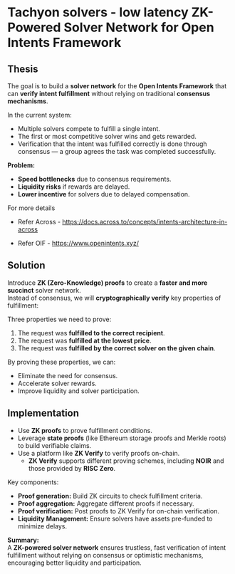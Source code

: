 # Tachyon solvers - low latency ZK-Powered Solver Network for Open Intents Framework

## Thesis

The goal is to build a **solver network** for the **Open Intents Framework** that can **verify intent fulfillment** without relying on traditional **consensus mechanisms**.  

In the current system:
- Multiple solvers compete to fulfill a single intent.
- The first or most competitive solver wins and gets rewarded.
- Verification that the intent was fulfilled correctly is done through consensus — a group agrees the task was completed successfully.

**Problem:**  
- **Speed bottlenecks** due to consensus requirements.
- **Liquidity risks** if rewards are delayed.
- **Lower incentive** for solvers due to delayed compensation.

For more details

- Refer Across - https://docs.across.to/concepts/intents-architecture-in-across

- Refer OIF - https://www.openintents.xyz/

## Solution

Introduce **ZK (Zero-Knowledge) proofs** to create a **faster and more succinct** solver network.  
Instead of consensus, we will **cryptographically verify** key properties of fulfillment:

Three properties we need to prove:
1. The request was **fulfilled to the correct recipient**.
2. The request was **fulfilled at the lowest price**.
3. The request was **fulfilled by the correct solver on the given chain**.

By proving these properties, we can:
- Eliminate the need for consensus.
- Accelerate solver rewards.
- Improve liquidity and solver participation.

## Implementation

- Use **ZK proofs** to prove fulfillment conditions.
- Leverage **state proofs** (like Ethereum storage proofs and Merkle roots) to build verifiable claims.
- Use a platform like **ZK Verify** to verify proofs on-chain.
  - **ZK Verify** supports different proving schemes, including **NOIR** and those provided by **RISC Zero**.

Key components:
- **Proof generation:** Build ZK circuits to check fulfillment criteria.
- **Proof aggregation:** Aggregate different proofs if necessary.
- **Proof verification:** Post proofs to ZK Verify for on-chain verification.
- **Liquidity Management:** Ensure solvers have assets pre-funded to minimize delays.

**Summary:**  
A **ZK-powered solver network** ensures trustless, fast verification of intent fulfillment without relying on consensus or optimistic mechanisms, encouraging better liquidity and participation.

